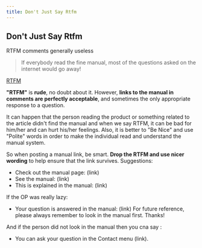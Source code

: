 ```yaml
---
title: Don't Just Say Rtfm
---
```

## Don't Just Say Rtfm
RTFM comments generally useless

> If everybody read the fine manual, most of the questions asked on the internet would go away!

<a href='http://meta.stackexchange.com/a/167765' target='_blank' rel='nofollow'>RTFM</a>

**"RTFM"** is **rude**, no doubt about it. However, **links to the manual in comments are perfectly acceptable**, and sometimes the only appropriate response to a question.

It can happen that the person reading the product or something related to the article didn't find the manual and when we say RTFM, it can be bad for him/her and can hurt his/her feelings.
Also, it is better to "Be Nice" and use "Polite" words in order to make the individual  read and understand the manual system.

So when posting a manual link, be smart. **Drop the RTFM and use nicer wording** to help ensure that the link survives. Suggestions:

*   Check out the manual page: (link)
*   See the manual: (link)
*   This is explained in the manual: (link)

If the OP was really lazy:

*   Your question is answered in the manual: (link) For future reference, please always remember to look in the manual first. Thanks!

And if the person did not look in the manual then you cna say : 

*   You can ask your question in the Contact menu (link).
